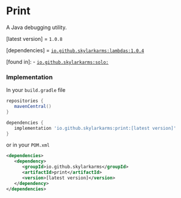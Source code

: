 # Print
A Java debugging utility.

[latest version] = `1.0.8`

[dependencies] = [`io.github.skylarkarms:lambdas:1.0.4`](https://github.com/Skylarkarms/Lambdas)

[found in]:
      - [`io.github.skylarkarms:solo:`](https://github.com/Skylarkarms/solo)

### Implementation
In your `build.gradle` file
```groovy
repositories {
   mavenCentral()
}

dependencies {
   implementation 'io.github.skylarkarms:print:[latest version]'
}
```

or in your `POM.xml`
```xml
<dependencies>
   <dependency>
      <groupId>io.github.skylarkarms</groupId>
      <artifactId>print</artifactId>
      <version>[latest version]</version>
   </dependency>
</dependencies>
```
